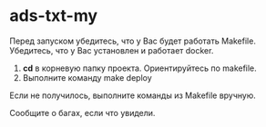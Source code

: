 # ads-txt-my

Перед запуском убедитесь, что у Вас будет работать Makefile. 
Убедитесь, что у Вас установлен и работает docker. 


1. **cd** в корневую папку проекта.
Ориентируйтесь по makefile.
2. Выполните команду make deploy

Если не получилось, выполните команды из Makefile вручную. 

Сообщите о багах, если что увидели.

